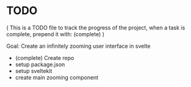 # TODO
( This is a TODO file to track the progress of the project, when a task is complete, prepend it with: (complete) )

Goal: Create an infinitely zooming user interface in svelte
- (complete) Create repo
- setup package.json
- setup sveltekit
- create main zooming component

